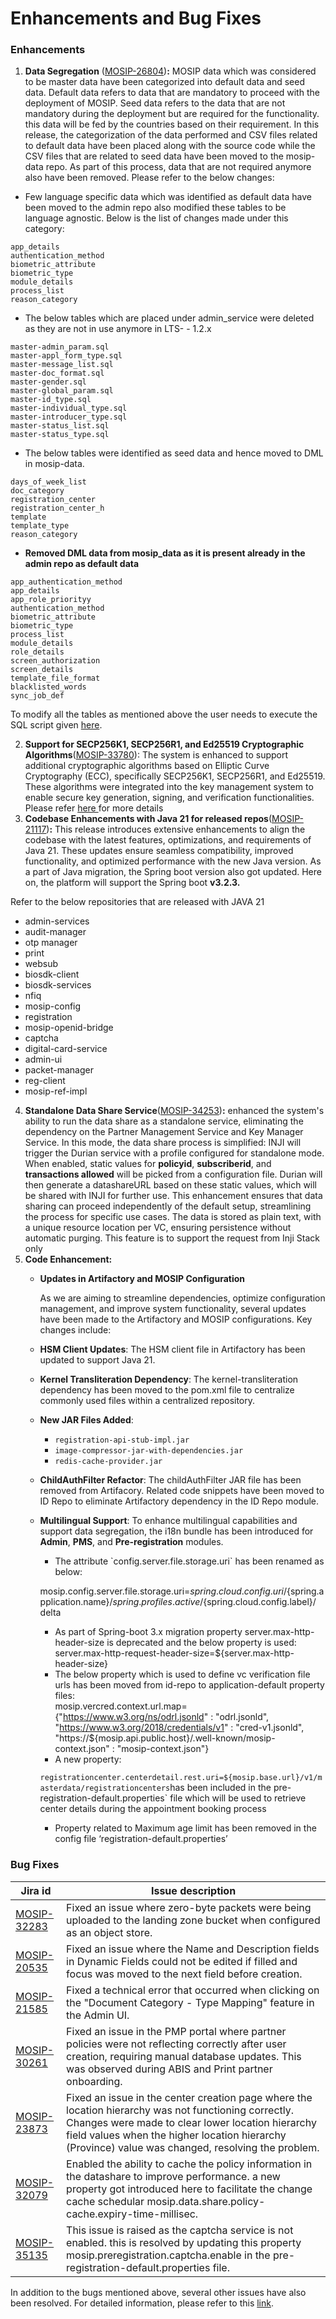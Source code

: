 # Enhancements and Bug Fixes

### **Enhancements**

1. **Data Segregation** ([MOSIP-26804](https://mosip.atlassian.net/browse/MOSIP-26804))**:** MOSIP data which was considered to be master data have been categorized into default data and seed data. Default data refers to data that are mandatory to proceed with the deployment of MOSIP. Seed data refers to the data that are not mandatory during the deployment but are required for the functionality. this data will be fed by the countries based on their requirement. In this release, the categorization of the data performed and CSV files related to default data have been placed along with the source code while the CSV files that are related to seed data have been moved to the mosip-data repo. As part of this process, data that are not required anymore also have been removed. Please refer to the below changes:

* Few language specific data which was identified as default data have been moved to the admin repo also modified these tables to be language agnostic. Below is the list of changes made under this category:

```
app_details
authentication_method
biometric_attribute
biometric_type
module_details
process_list
reason_category
```

* The below tables which are placed under admin\_service were deleted as they are not in use anymore in LTS- - 1.2.x

```
master-admin_param.sql
master-appl_form_type.sql
master-message_list.sql
master-doc_format.sql
master-gender.sql
master-global_param.sql
master-id_type.sql
master-individual_type.sql
master-introducer_type.sql
master-status_list.sql
master-status_type.sql
```

* The below tables were identified as seed data and hence moved to DML in mosip-data.

```
days_of_week_list
doc_category
registration_center
registration_center_h
template
template_type
reason_category
```

* **Removed DML data from mosip\_data as it is present already in the admin repo as default data**

```
app_authentication_method
app_details
app_role_priorityy
authentication_method
biometric_attribute
biometric_type
process_list
module_details
role_details
screen_authorization
screen_details
template_file_format
blacklisted_words
sync_job_def
```

To modify all the tables as mentioned above the user needs to execute the SQL script given [here](https://github.com/mosip/admin-services/blob/release-1.3.x/db_scripts/mosip_master/default_data_cleanup/cleanup.sql).

2. **Support for SECP256K1, SECP256R1, and Ed25519 Cryptographic Algorithms**([MOSIP-33780](https://mosip.atlassian.net/browse/MOSIP-33780)): The system is enhanced to support additional cryptographic algorithms based on Elliptic Curve Cryptography (ECC), specifically SECP256K1, SECP256R1, and Ed25519. These algorithms were integrated into the key management system to enable secure key generation, signing, and verification functionalities. Please refer [here ](https://docs.mosip.io/1.2.0/modules/keymanager)for more details
3. **Codebase Enhancements with Java 21 for released repos**([MOSIP-21117](https://mosip.atlassian.net/browse/MOSIP-21117))**:** This release introduces extensive enhancements to align the codebase with the latest features, optimizations, and requirements of Java 21. These updates ensure seamless compatibility, improved functionality, and optimized performance with the new Java version. As a part of Java migration, the Spring boot version also got updated. Here on, the platform will support the Spring boot **v3.2.3.**

Refer to the below repositories that are released with JAVA 21&#x20;

* admin-services
* audit-manager
* otp manager
* print
* websub
* biosdk-client
* biosdk-services
* nfiq
* mosip-config
* registration
* mosip-openid-bridge
* captcha
* digital-card-service
* admin-ui
* packet-manager
* reg-client
* mosip-ref-impl

4. **Standalone Data Share Service**([MOSIP-34253](https://mosip.atlassian.net/browse/MOSIP-34253))**:** enhanced the system's ability to run the data share as a standalone service, eliminating the dependency on the Partner Management Service and Key Manager Service. In this mode, the data share process is simplified: INJI will trigger the Durian service with a profile configured for standalone mode. When enabled, static values for **policyid**, **subscriberid**, and **transactions allowed** will be picked from a configuration file. Durian will then generate a datashareURL based on these static values, which will be shared with INJI for further use. This enhancement ensures that data sharing can proceed independently of the default setup, streamlining the process for specific use cases. The data is stored as plain text, with a unique resource location per VC, ensuring persistence without automatic purging. This feature is to support the request from Inji Stack only
5. **Code Enhancement:**&#x20;
   *   **Updates in Artifactory and MOSIP Configuration**

       As we are aiming to streamline dependencies, optimize configuration management, and improve system functionality, several updates have been made to the Artifactory and MOSIP configurations. Key changes include:
   * **HSM Client Updates**: The HSM client file in Artifactory has been updated to support Java 21.
   * **Kernel Transliteration Dependency**: The kernel-transliteration dependency has been moved to the pom.xml file to centralize commonly used files within a centralized repository.
   * **New JAR Files Added**:
     * `registration-api-stub-impl.jar`
     * `image-compressor-jar-with-dependencies.jar`
     * `redis-cache-provider.jar`
   * **ChildAuthFilter Refactor**: The childAuthFilter JAR file has been removed from Artifacory. Related code snippets have been moved to ID Repo to eliminate Artifactory dependency in the ID Repo module.
   *   **Multilingual Support**: To enhance multilingual capabilities and support data segregation, the i18n bundle has been introduced for **Admin**, **PMS**, and **Pre-registration** modules.

       * The attribute \`config.server.file.storage.uri\` has been renamed as below:

       mosip.config.server.file.storage.uri=${spring.cloud.config.uri}/${spring.application.name}/${spring.profiles.active}/${spring.cloud.config.label}/ delta

       * As part of Spring-boot 3.x migration property server.max-http-header-size is deprecated and the below property is used:\
         server.max-http-request-header-size=${server.max-http-header-size}
       * The below property which is used to define vc verification file urls has been moved from id-repo to application-default property files:\
         mosip.vercred.context.url.map={"https://www.w3.org/ns/odrl.jsonld" : "odrl.jsonld", "https://www.w3.org/2018/credentials/v1" : "cred-v1.jsonld", "https://${mosip.api.public.host}/.well-known/mosip-context.json" : "mosip-context.json"}
       * A new property:

       `registrationcenter.centerdetail.rest.uri=${mosip.base.url}/v1/masterdata/registrationcenters`has been included in the pre-registration-default.properties\` file which will be used to retrieve center details during the appointment booking process

       * Property related to Maximum age limit has been removed in the config file ‘registration-default.properties’

### **Bug Fixes**

| Jira id                                                       | Issue description                                                                                                                                                                                                                                               |
| ------------------------------------------------------------- | --------------------------------------------------------------------------------------------------------------------------------------------------------------------------------------------------------------------------------------------------------------- |
| [MOSIP-32283](https://mosip.atlassian.net/browse/MOSIP-32283) | Fixed an issue where zero-byte packets were being uploaded to the landing zone bucket when configured as an object store.                                                                                                                                       |
| [MOSIP-20535](https://mosip.atlassian.net/browse/MOSIP-20535) | Fixed an issue where the Name and Description fields in Dynamic Fields could not be edited if filled and focus was moved to the next field before creation.                                                                                                     |
| [MOSIP-21585](https://mosip.atlassian.net/browse/MOSIP-21585) | Fixed a technical error that occurred when clicking on the "Document Category - Type Mapping" feature in the Admin UI.                                                                                                                                          |
| [MOSIP-30261](https://mosip.atlassian.net/browse/MOSIP-30261) | Fixed an issue in the PMP portal where partner policies were not reflecting correctly after user creation, requiring manual database updates. This was observed during ABIS and Print partner onboarding.                                                       |
| [MOSIP-23873](https://mosip.atlassian.net/browse/MOSIP-23873) | Fixed an issue in the center creation page where the location hierarchy was not functioning correctly. Changes were made to clear lower location hierarchy field values when the higher location hierarchy (Province) value was changed, resolving the problem. |
| [MOSIP-32079](https://mosip.atlassian.net/browse/MOSIP-32079) | Enabled the ability to cache the policy information in the datashare to improve performance. a new property got introduced here to facilitate the change cache schedular mosip.data.share.policy-cache.expiry-time-millisec.                                    |
| [MOSIP-35135](https://mosip.atlassian.net/browse/MOSIP-35135) | This issue is raised as the captcha service is not enabled. this is resolved by updating this property mosip.preregistration.captcha.enable in the pre-registration-default.properties file.                                                                    |

In addition to the bugs mentioned above, several other issues have also been resolved. For detailed information, please refer to this [link](https://mosip.atlassian.net/issues/?filter=11683).
